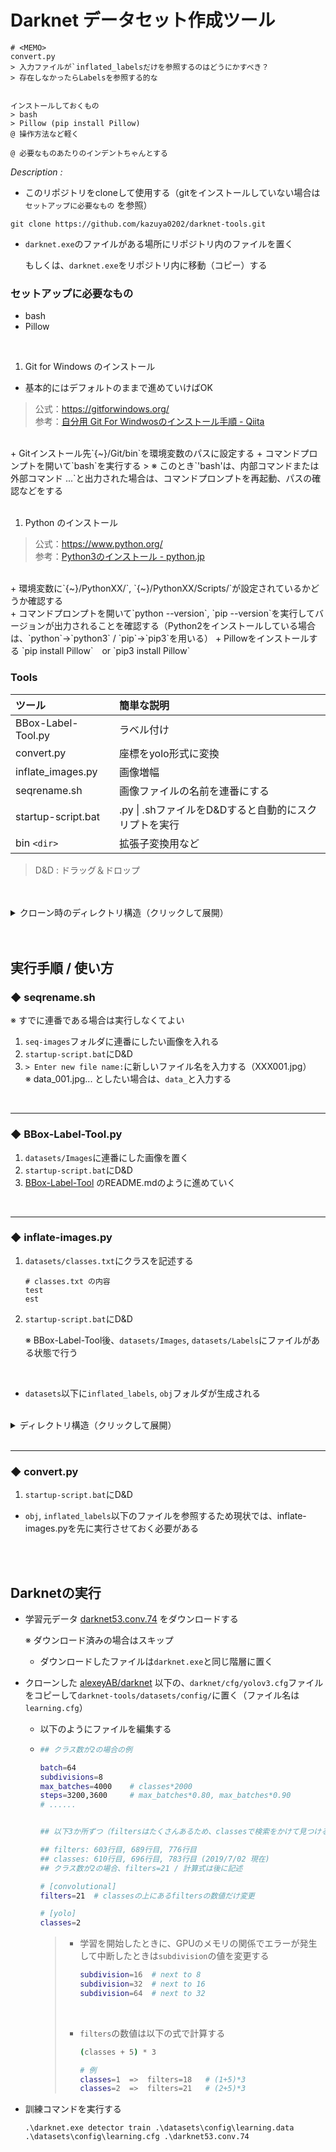# Darknet データセット作成ツール

```
# <MEMO>
convert.py
> 入力ファイルが`inflated_labelsだけを参照するのはどうにかすべき？
> 存在しなかったらLabelsを参照する的な


インストールしておくもの
> bash
> Pillow (pip install Pillow)
@ 操作方法など軽く

@ 必要なものあたりのインデントちゃんとする

```



*Description :*
+ このリポジトリをcloneして使用する（gitをインストールしていない場合は `セットアップに必要なもの` を参照）
```
git clone https://github.com/kazuya0202/darknet-tools.git
```
+ `darknet.exe`のファイルがある場所にリポジトリ内のファイルを置く

  もしくは、`darknet.exe`をリポジトリ内に移動（コピー）する


### セットアップに必要なもの
+ bash
+ Pillow

<br>

1. Git for Windows のインストール

  + 基本的にはデフォルトのままで進めていけばOK
  > 公式：<a href="https://gitforwindows.org/" target="_blank">https://gitforwindows.org/</a>  
  > 参考：<a href="https://qiita.com/toshi-click/items/dcf3dd48fdc74c91b409" target="_blank">自分用 Git For Windwosのインストール手順 - Qiita</a>
  <br>
  + Gitインストール先`{~}/Git/bin`を環境変数のパスに設定する
  + コマンドプロンプトを開いて`bash`を実行する
  > ※ このとき`'bash'は、内部コマンドまたは外部コマンド ...`と出力された場合は、コマンドプロンプトを再起動、パスの確認などをする

<br>
<br>

1. Python のインストール

  > 公式：<a href="https://www.python.org/" target="_blank">https://www.python.org/</a>  
  > 参考：<a href="https://www.python.jp/install/windows/install_py3.html" target="_blank">Python3のインストール - python.jp</a>
  <br>
  + 環境変数に`{~}/PythonXX/`, `{~}/PythonXX/Scripts/`が設定されているかどうか確認する
  <br>
  + コマンドプロンプトを開いて`python --version`, `pip --version`を実行してバージョンが出力されることを確認する（Python2をインストールしている場合は、`python`→`python3` / `pip`→`pip3`を用いる）
  + Pillowをインストールする
    `pip install Pillow`　or `pip3 install Pillow`
  




### Tools
| ツール              | 簡単な説明                                  |
| :----              | :----                                      |
| BBox-Label-Tool.py | ラベル付け                                    |
| convert.py         | 座標をyolo形式に変換                          |
| inflate_images.py  | 画像増幅                                    |
|seqrename.sh        | 画像ファイルの名前を連番にする                     |
|startup-script.bat  | .py \| .shファイルをD&Dすると自動的にスクリプトを実行 |
| bin `<dir>`        | 拡張子変換用など                              |

> D&D : ドラッグ＆ドロップ

<br>
<br>

<details><summary>クローン時のディレクトリ構造（クリックして展開）</summary><div>

```
# ~\darknet-tools\

C:.
│  darknet.exe
│  ...
│  base.cfg
│  BBox-Label-Tool.py
│  convert.py
│  ffmpeg.exe
│  inflate_images.py
│  README.md
│  seqrename.sh
│  startup-script.bat
│  
├─datasets
│  │  classes.txt
│  │  
│  ├─Images
│  │  ├─001
│  │  │      test.jpg
│  │  │      test2.jpg
│  │  │      test3.jpg
│  │  │
│  │  └─002
│  │          est.jpg
│  │          est2.jpg
│  │          est3.jpg
│  │
│  └─Labels
│      ├─001
│      │      test.txt
│      │      test2.txt
│      │      test3.txt
│      │
│      └─002
│              est.txt
│              est2.txt
│              est3.txt
│
├─bin
│      ffmpeg.exe
│
└─seqrename-images
        hoge_001.jpg
        hoge_002.jpg
        hoge_003.jpg
```
</div></details>

<br>
<br>

## 実行手順 / 使い方


### ◆ seqrename.sh

※ すでに連番である場合は実行しなくてよい  

1. `seq-images`フォルダに連番にしたい画像を入れる
1. `startup-script.bat`にD&D
1. `> Enter new file name:`に新しいファイル名を入力する（XXX001.jpg）  
  ※ data_001.jpg... としたい場合は、`data_`と入力する

<br>

***

### ◆ BBox-Label-Tool.py

1. `datasets/Images`に連番にした画像を置く
1. `startup-script.bat`にD&D
1. <a href="https://github.com/puzzledqs/BBox-Label-Tool#bbox-label-tool" target="_blank">BBox-Label-Tool</a> のREADME.mdのように進めていく

<br>

***

### ◆ inflate-images.py

1. `datasets/classes.txt`にクラスを記述する

   ```
   # classes.txt の内容
   test
   est
   ```

2. `startup-script.bat`にD&D

   ※ BBox-Label-Tool後、`datasets/Images`, `datasets/Labels`にファイルがある状態で行う

<br>

+ `datasets`以下に`inflated_labels`, `obj`フォルダが生成される

<br>

<details><summary>ディレクトリ構造（クリックして展開）</summary><div>

```
# ~\darknet-tools\datasets\

C:.
│  classes.txt
│
├─Images
│  ├─001
│  │      test.jpg
│  │      test2.jpg
│  │      test3.jpg
│  │
│  └─002
│          est.jpg
│          est2.jpg
│          est3.jpg
│
├─inflated_labels
│  ├─test
│  │      test2_0.txt
│  │      test2_1.txt
│  │      test2_2.txt
│  │      test2_3.txt
│  │      test2_4.txt
│  │      ...
│  │
│  └─est
│          est2_0.txt
│          est2_1.txt
│          est2_2.txt
│          est2_3.txt
│          est2_4.txt
│          ...
│
├─Labels
│  ├─001
│  │      test.txt
│  │      test2.txt
│  │      test3.txt
│  │
│  └─002
│          est.txt
│          est2.txt
│          est3.txt
│
└─obj
    ├─test
    │      test2_0.jpg
    │      test2_1.jpg
    │      test2_2.jpg
    │      test2_3.jpg
    │      test2_4.jpg
    │      ...
    │
    └─est
            est2_0.jpg
            est2_1.jpg
            est2_2.jpg
            est2_3.jpg
            est2_4.jpg
            ...
```
</div></details>

<br>

***

### ◆ convert.py

1. `startup-script.bat`にD&D
+ `obj`, `inflated_labels`以下のファイルを参照するため現状では、inflate-images.pyを先に実行させておく必要がある

<br>

<br>

## Darknetの実行

+ 学習元データ [darknet53.conv.74](http://pjreddie.com/media/files/darknet53.conv.74) をダウンロードする

  ※ ダウンロード済みの場合はスキップ

  + ダウンロードしたファイルは`darknet.exe`と同じ階層に置く

+ クローンした [alexeyAB/darknet](https://github.com/AlexeyAB/darknet) 以下の、`darknet/cfg/yolov3.cfg`ファイルをコピーして`darknet-tools/datasets/config/`に置く（ファイル名は`learning.cfg`）

  + 以下のようにファイルを編集する

  + ```bash
    ## クラス数が2の場合の例

    batch=64
    subdivisions=8
    max_batches=4000	# classes*2000
    steps=3200,3600		# max_batches*0.80, max_batches*0.90
    # ......
    
    
    ## 以下3か所ずつ（filtersはたくさんあるため、classesで検索をかけて見つけること）
    
    ## filters: 603行目, 689行目, 776行目
    ## classes: 610行目, 696行目, 783行目 (2019/7/02 現在)
    ## クラス数が2の場合、filters=21 / 計算式は後に記述
    
    # [convolutional]
    filters=21	# classesの上にあるfiltersの数値だけ変更
    
    # [yolo]
    classes=2
    ```

    > + 学習を開始したときに、GPUのメモリの関係でエラーが発生して中断したときは`subdivision`の値を変更する
    >
    >   ```bash
    >   subdivision=16	# next to 8
    >   subdivision=32	# next to 16
    >   subdivision=64	# next to 32
    >   ```
    >
    >    <br>
    >
    > + `filters`の数値は以下の式で計算する
    >
    >   ```bash
    >   (classes + 5) * 3
    >   
    >   # 例
    >   classes=1  =>  filters=18	# (1+5)*3
    >   classes=2  =>  filters=21	# (2+5)*3
    >   ```

+ 訓練コマンドを実行する

  ```
  .\darknet.exe detector train .\datasets\config\learning.data .\datasets\config\learning.cfg .\darknet53.conv.74
  ```

<br>






